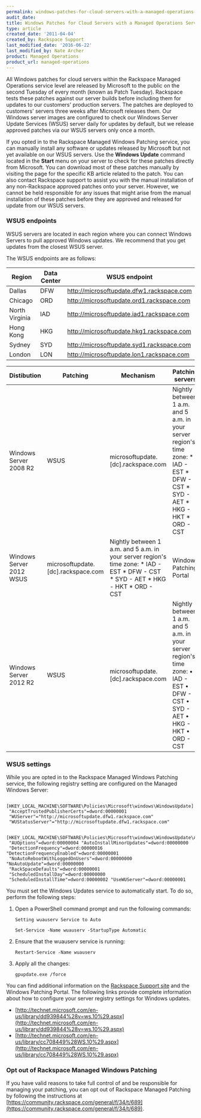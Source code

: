 ```yaml
---
permalink: windows-patches-for-cloud-servers-with-a-managed-operations-service-level/
audit_date:
title: Windows Patches for Cloud Servers with a Managed Operations Service Level
type: article
created_date: '2011-04-04'
created_by: Rackspace Support
last_modified_date: '2016-06-22'
last_modified_by: Nate Archer
product: Managed Operations
product_url: managed-operations
---
```


All Windows patches for cloud servers within the Rackspace Managed Operations service level are released by Microsoft to the public on the second Tuesday of every month (known as Patch Tuesday). Rackspace tests these patches against our server builds before including them for updates to our customers' production servers. The patches are deployed to customers' servers three weeks after Microsoft releases them. Our Windows server images are configured to check our Windows Server Update Services (WSUS) server daily for updates by default, but we release approved patches via our WSUS servers only once a month.

If you opted in to the Rackspace Managed Windows Patching service, you can manually install any software or updates released by Microsoft but not yet available on our WSUS servers. Use the **Windows Update** command located in the **Start** menu on your server to check for these patches directly from Microsoft. You can download most of these patches manually by visiting the page for the specific KB article related to the patch. You can also contact Rackspace support to assist you with the manual installation of any non-Rackspace approved patches onto your server. However, we cannot be held responsible for any issues that might arise from the manual installation of these patches before they are approved and released for update from our WSUS servers.

### WSUS endpoints

WSUS servers are located in each region where you can connect Windows Servers to pull approved Windows updates. We recommend that you get updates from the closest WSUS server.

The WSUS endpoints are as follows:

| Region | Data Center | WSUS endpoint |
| ------ | ----------- | ------------- |
| Dallas | DFW	 | http://microsoftupdate.dfw1.rackspace.com |
| Chicago	 | ORD | http://microsoftupdate.ord1.rackspace.com |
| North Virginia | IAD | http://microsoftupdate.iad1.rackspace.com |
| Hong Kong | HKG | http://microsoftupdate.hkg1.rackspace.com |
| Sydney | SYD | http://microsoftupdate.syd1.rackspace.com |
| London | LON | http://microsoftupdate.lon1.rackspace.com |


| Distibution | Patching | Mechanism | Patching servers | Frequency |
| ----------- | -------- | --------- | ---------------- | --------- |
| Windows Server 2008 R2 | WSUS	 | microsoftupdate.[dc].rackspace.com | Nightly between 1 a.m. and 5 a.m. in your server region's time zone: * IAD - EST * DFW - CST * SYD - AET * HKG - HKT * ORD - CST | Windows Patching Portal |
| Windows Server 2012 WSUS	 | microsoftupdate.[dc].rackspace.com | Nightly between 1 a.m. and 5 a.m. in your server region's time zone: * IAD - EST * DFW - CST * SYD - AET * HKG - HKT * ORD - CST | Windows Patching Portal |  |
| Windows Server 2012 R2 | WSUS | microsoftupdate.[dc].rackspace.com | Nightly between 1 a.m. and 5 a.m. in your server region's time zone: &bull; IAD - EST &bull; DFW - CST &bull; SYD - AET &bull; HKG - HKT &bull; ORD - CST | Windows Patching Portal |

### WSUS settings

While you are opted in to the Rackspace Managed Windows Patching service, the following registry setting are configured on the Managed Windows Server:

     [HKEY_LOCAL_MACHINE\SOFTWARE\Policies\Microsoft\windows\WindowsUpdate]
	 "AcceptTrustedPublisherCerts"=dword:00000001
	 "WUServer"="http://microsoftupdate.dfw1.rackspace.com"
	 "WUStatusServer"="http://microsoftupdate.dfw1.rackspace.com"

     [HKEY_LOCAL_MACHINE\SOFTWARE\Policies\Microsoft\windows\WindowsUpdate\AU]
	 "AUOptions"=dword:00000004 "AutoInstallMinorUpdates"=dword:00000000
	 "DetectionFrequency"=dword:00000016 "DetectionFrequencyEnabled"=dword:00000001
	 "NoAutoRebootWithLoggedOnUsers"=dword:00000000 "NoAutoUpdate"=dword:00000000
	 "RackSpaceDefaults"=dword:00000001
	 "ScheduledInstallDay"=dword:00000000
	 "ScheduledInstallTime"=dword:00000002 "UseWUServer"=dword:00000001


You must set the Windows Updates service to automatically start. To do so, perform the following steps:

1.	Open a PowerShell command prompt and run the following commands:

		Setting wuauserv Service to Auto

		Set-Service -Name wuauserv -StartupType Automatic

2.	Ensure that the wuauserv service is running:

		Restart-Service -Name wuauserv

3.	Apply all the changes:

		gpupdate.exe /force


You can find additional information on the [Rackspace Support site](http://support.rackspace.com) and the Windows Patching Portal. The following links provide complete information about how to configure your server registry settings for Windows updates.

 - [http://technet.microsoft.com/en-us/library/dd939844%28v=ws.10%29.aspx](http://technet.microsoft.com/en-us/library/dd939844%28v=ws.10%29.aspx)
 - [http://technet.microsoft.com/en-us/library/cc708449%28WS.10%29.aspx](http://technet.microsoft.com/en-us/library/cc708449%28WS.10%29.aspx)

### Opt out of Rackspace Managed Windows Patching

If you have valid reasons to take full control of and be responsible for managing your patching, you can opt out of Rackspace Managed Patching by following the instructions at [https://community.rackspace.com/general/f/34/t/689](https://community.rackspace.com/general/f/34/t/689).
